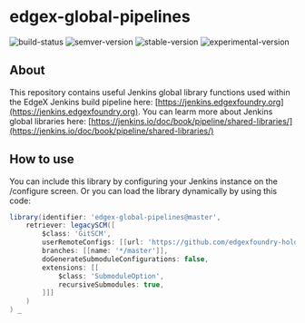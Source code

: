 # edgex-global-pipelines

![build-status](https://jenkins.edgexfoundry.org/job/edgexfoundry/job/edgex-global-pipelines/job/master/badge/icon)
![semver-version](https://thread-frosted-protest.glitch.me/r?repo=https://github.com/edgexfoundry/edgex-global-pipelines.git&color=important)
![stable-version](https://thread-frosted-protest.glitch.me/t?repo=https://github.com/edgexfoundry/edgex-global-pipelines.git&tag=stable)
![experimental-version](https://thread-frosted-protest.glitch.me/t?repo=https://github.com/edgexfoundry/edgex-global-pipelines.git&tag=experimental&color=informational)

## About

This repository contains useful Jenkins global library functions used within the EdgeX Jenkins build pipeline here: [https://jenkins.edgexfoundry.org](https://jenkins.edgexfoundry.org). You can learm more about Jenkins global libraries here: [https://jenkins.io/doc/book/pipeline/shared-libraries/](https://jenkins.io/doc/book/pipeline/shared-libraries/)

## How to use

You can include this library by configuring your Jenkins instance on the <jenkins-url>/configure screen. Or you can load the library dynamically by using this code:

```Groovy
library(identifier: 'edgex-global-pipelines@master', 
    retriever: legacySCM([
        $class: 'GitSCM',
        userRemoteConfigs: [[url: 'https://github.com/edgexfoundry-holding/edgex-global-pipelines.git']],
        branches: [[name: '*/master']],
        doGenerateSubmoduleConfigurations: false,
        extensions: [[
            $class: 'SubmoduleOption',
            recursiveSubmodules: true,
        ]]]
    )
) _
```